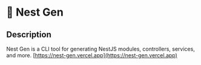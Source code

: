 # 🚀 Nest Gen

## Description

Nest Gen is a CLI tool for generating NestJS modules, controllers, services, and more.
[https://nest-gen.vercel.app](https://nest-gen.vercel.app)
